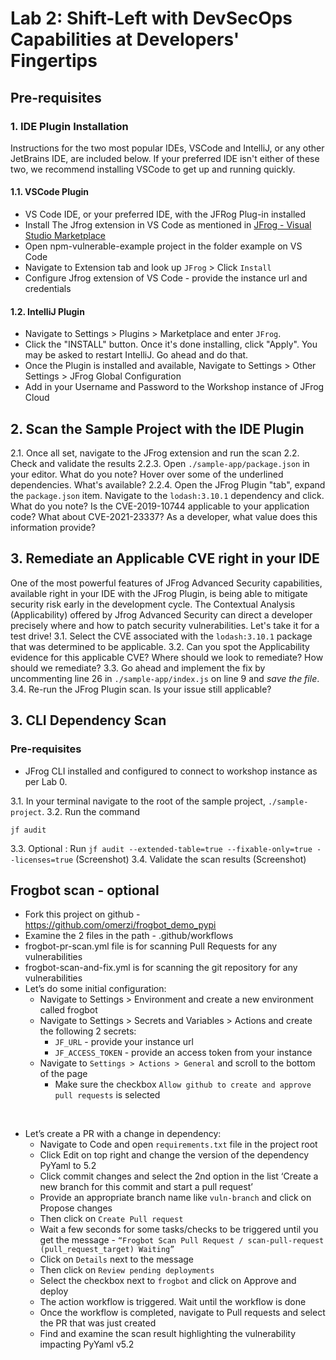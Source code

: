 # Lab 2: Shift-Left with DevSecOps Capabilities at Developers' Fingertips 
## Pre-requisites
### 1. IDE Plugin Installation
Instructions for the two most popular IDEs, VSCode and IntelliJ, or any other JetBrains IDE, are included below.  If 
your preferred IDE isn't either of these two, we recommend installing VSCode to get up and running quickly.
#### 1.1. VSCode Plugin
* VS Code IDE, or your preferred IDE,  with the JFRog Plug-in installed
* Install The Jfrog extension in VS Code  as mentioned in [JFrog - Visual Studio Marketplace](https://marketplace.visualstudio.com/items?itemName=JFrog.jfrog-vscode-extension)
* Open npm-vulnerable-example project in the folder example on VS Code
* Navigate to Extension tab and look up `JFrog` > Click `Install`
* Configure Jfrog extension of VS Code - provide the instance url and credentials

#### 1.2. IntelliJ Plugin
* Navigate to Settings > Plugins > Marketplace and enter `JFrog`.
* Click the "INSTALL" button.  Once it's done installing, click "Apply".  You may be asked to restart IntelliJ.  Go 
  ahead and do that.
* Once the Plugin is installed and available, Navigate to Settings > Other Settings > JFrog Global Configuration
* Add in your Username and Password to the Workshop instance of JFrog Cloud

## 2. Scan the Sample Project with the IDE Plugin
2.1. Once all set, navigate to the JFrog extension and run the scan
2.2. Check and validate the results
2.2.3. Open `./sample-app/package.json` in your editor.  What do you note?  Hover over some of the underlined 
dependencies. What's available?
2.2.4. Open the JFrog Plugin "tab", expand the `package.json` item.  Navigate to the `lodash:3.10.1` dependency and 
click.  What do you note?  Is the CVE-2019-10744 applicable to your application code?  What about CVE-2021-23337? 
As a developer, what value does this information provide? 

## 3. Remediate an Applicable CVE right in your IDE
One of the most powerful features of JFrog Advanced Security capabilities, available right in your IDE with the JFrog 
Plugin, is being able to mitigate security risk early in the development cycle.  The Contextual Analysis 
(Applicability) offered by Jfrog Advanced Security can direct a developer precisely where and how to patch security 
vulnerabilities.  Let's take it for a test drive!
3.1. Select the CVE associated with the `lodash:3.10.1` package that was determined to be applicable.
3.2. Can you spot the Applicability evidence for this applicable CVE?  Where should we look to remediate?  How 
should we remediate?
3.3. Go ahead and implement the fix by uncommenting line 26 in `./sample-app/index.js` on line 9 and _save the file_.
3.4. Re-run the JFrog Plugin scan.  Is your issue still applicable?


## 3. CLI Dependency Scan
### Pre-requisites
* JFrog CLI installed and configured to connect to workshop instance as per Lab 0.

3.1. In your terminal navigate to the root of the sample project, `./sample-project`.
3.2. Run the command 
```
jf audit
```
3.3. Optional : Run `jf audit --extended-table=true --fixable-only=true --licenses=true`
(Screenshot)
3.4. Validate the scan results
(Screenshot)


## Frogbot scan - optional
- Fork this project on github - https://github.com/omerzi/frogbot_demo_pypi
- Examine the 2 files in the path - .github/workflows
- frogbot-pr-scan.yml file is for scanning Pull Requests for any vulnerabilities
- frogbot-scan-and-fix.yml is for scanning the git repository for any vulnerabilities
- Let’s do some initial configuration:
  - Navigate to Settings > Environment and create a new environment called frogbot
  - Navigate to Settings > Secrets and Variables > Actions and create the following 2 secrets:
    - `JF_URL` - provide your instance url
    - `JF_ACCESS_TOKEN` - provide an access token from your instance
  - Navigate to `Settings > Actions > General` and scroll to the bottom of the page
    - Make sure the checkbox `Allow github to create and approve pull requests` is selected

<br/>

- Let’s create a PR with a change in dependency:
  - Navigate to Code and open `requirements.txt` file in the project root
  - Click Edit on top right and change the version of the dependency PyYaml to 5.2
  - Click commit changes and select the 2nd option in the list ‘Create a new branch for this commit and start a pull request’
  - Provide an appropriate branch name like `vuln-branch` and click on Propose changes
  - Then click on `Create Pull request`
  - Wait a few seconds for some tasks/checks to be triggered until you get the message - `“Frogbot Scan Pull Request / scan-pull-request (pull_request_target) Waiting”`
  - Click on `Details` next to the message
  - Then click on `Review pending deployments`
  - Select the checkbox next to `frogbot` and click on Approve and deploy
  - The action workflow is triggered. Wait until the workflow is done
  - Once the workflow is completed, navigate to Pull requests and select the PR that was just created
  - Find and examine the scan result highlighting the vulnerability impacting PyYaml v5.2 



